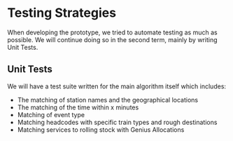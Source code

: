 # Testing Strategies

When developing the prototype, we tried to automate testing as much as possible. We will continue doing so in the second term, mainly by writing Unit Tests.

## Unit Tests

We will have a test suite written for the main algorithm itself which includes:

+ The matching of station names and the geographical locations
+ The matching of the time within x minutes
+ Matching of event type
+ Matching headcodes with specific train types and rough destinations
+ Matching services to rolling stock with Genius Allocations